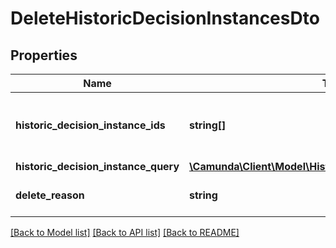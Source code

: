 # DeleteHistoricDecisionInstancesDto

## Properties
Name | Type | Description | Notes
------------ | ------------- | ------------- | -------------
**historic_decision_instance_ids** | **string[]** | A list of historic decision instance ids to delete. | [optional] 
**historic_decision_instance_query** | [**\Camunda\Client\Model\HistoricDecisionInstanceQueryDto**](HistoricDecisionInstanceQueryDto.md) |  | [optional] 
**delete_reason** | **string** | A string with delete reason. | [optional] 

[[Back to Model list]](../../README.md#documentation-for-models) [[Back to API list]](../../README.md#documentation-for-api-endpoints) [[Back to README]](../../README.md)

